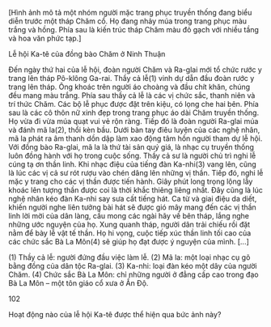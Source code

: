 [Hình ảnh mô tả một nhóm người mặc trang phục truyền thống đang biểu diễn trước một tháp Chăm cổ. Họ đang nhảy múa trong trang phục màu trắng và hồng. Phía sau là kiến trúc tháp Chăm màu đỏ gạch với nhiều tầng và hoa văn phức tạp.]

Lễ hội Ka-tê của đồng bào Chăm ở Ninh Thuận

Đến ngày thứ hai của lễ hội, đoàn người Chăm và Ra-glai mới tổ chức rước y trang lên tháp Pô-klông Ga-rai. Thầy cả lễ(1) vinh dự dẫn đầu đoàn rước y trang lên tháp. Ông khoác trên người áo choàng và đầu chít khăn, chúng đều mang màu trắng. Phía sau thầy cả lễ là các vị chức sắc, thanh niên và trí thức Chăm. Các bộ lễ phục được đặt trên kiệu, có lọng che hai bên. Phía sau là các cô thôn nữ xinh đẹp trong trang phục áo dài Chăm truyền thống. Họ vừa đi vừa múa quạt vui vẻ rộn ràng. Tiếp đó là đoàn người Ra-glai múa và đánh mã la(2), thổi kèn bầu. Dưới bàn tay điêu luyện của các nghệ nhân, mã la phát ra âm thanh dồn dập làm xao động tâm hồn người tham dự lễ hội. Với đồng bào Ra-glai, mã la là thứ tài sản quý giá, là nhạc cụ truyền thống luôn đồng hành với họ trong cuộc sống. Thầy cả sư là người chủ trì nghi lễ cúng tạ ơn thần linh. Khi nhạc điệu của tiếng đàn Ka-nhi(3) vang lên, cũng là lúc các vị cả sư rót rượu vào chén dâng lên những vị thần. Tiếp đó, nghi lễ mặc y trang cho các vị thần được tiến hành. Giây phút long trọng lộng lẫy khoác lên tượng thần được coi là thời khắc thiêng liêng nhất. Đây cũng là lúc nghệ nhân kéo đàn Ka-nhi say sưa cất tiếng hát. Ca từ và giai điệu da diết, khiến người nghe liên tưởng bài hát sẽ được gió mây mang đến các vị thần linh lời mời của dân làng, cầu mong các ngài hãy về bên tháp, lắng nghe những ước nguyện của họ. Xung quanh tháp, người dân trải chiếu rồi đặt nằm để bày lễ vật tế thần. Họ hi vọng, cuộc tiếp xúc thần linh tối cao của các chức sắc Bà La Môn(4) sẽ giúp họ đạt được ý nguyện của mình. [...]

(1) Thầy cả lễ: người đứng đầu việc làm lễ.
(2) Mã la: một loại nhạc cụ gõ bằng đồng của dân tộc Ra-glai.
(3) Ka-nhi: loại đàn kéo một dây của người Chăm.
(4) Chức sắc Bà La Môn: chỉ những người ở đẳng cấp cao trong đạo Bà La Môn – một tôn giáo cổ xưa ở Ấn Độ.

102

Hoạt động nào của lễ hội Ka-tê được thể hiện qua bức ảnh này?